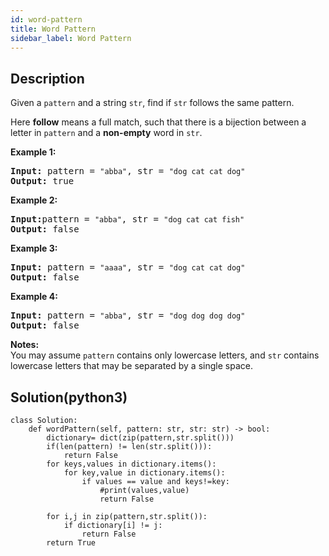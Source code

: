 ```yaml
---
id: word-pattern
title: Word Pattern
sidebar_label: Word Pattern
---
```

## Description
<div class="description">
<p>Given a <code>pattern</code> and a string <code>str</code>, find if <code>str</code> follows the same pattern.</p>

<p>Here <b>follow</b> means a full match, such that there is a bijection between a letter in <code>pattern</code> and a <b>non-empty</b> word in <code>str</code>.</p>

<p><strong>Example 1:</strong></p>

<pre>
<strong>Input:</strong> pattern = <code>&quot;abba&quot;</code>, str = <code>&quot;dog cat cat dog&quot;</code>
<strong>Output:</strong> true</pre>

<p><strong>Example 2:</strong></p>

<pre>
<strong>Input:</strong>pattern = <code>&quot;abba&quot;</code>, str = <code>&quot;dog cat cat fish&quot;</code>
<strong>Output:</strong> false</pre>

<p><strong>Example 3:</strong></p>

<pre>
<strong>Input:</strong> pattern = <code>&quot;aaaa&quot;</code>, str = <code>&quot;dog cat cat dog&quot;</code>
<strong>Output:</strong> false</pre>

<p><strong>Example 4:</strong></p>

<pre>
<strong>Input:</strong> pattern = <code>&quot;abba&quot;</code>, str = <code>&quot;dog dog dog dog&quot;</code>
<strong>Output:</strong> false</pre>

<p><b>Notes:</b><br />
You may assume <code>pattern</code> contains only lowercase letters, and <code>str</code> contains lowercase letters that may be separated by a single space.</p>

</div>

## Solution(python3)
```python3
class Solution:
    def wordPattern(self, pattern: str, str: str) -> bool:
        dictionary= dict(zip(pattern,str.split()))
        if(len(pattern) != len(str.split())):
            return False
        for keys,values in dictionary.items():
            for key,value in dictionary.items():
                if values == value and keys!=key:
                    #print(values,value)
                    return False

        for i,j in zip(pattern,str.split()):
            if dictionary[i] != j:
                return False
        return True


```